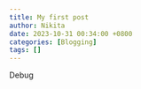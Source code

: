 ```yaml
---
title: My first post
author: Nikita
date: 2023-10-31 00:34:00 +0800
categories: [Blogging]
tags: []
---
```


Debug